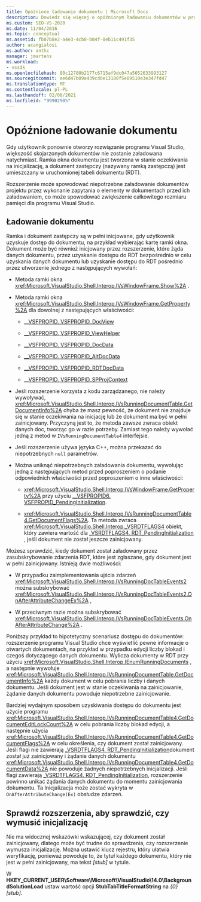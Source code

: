 ```yaml
---
title: Opóźnione ładowanie dokumentu | Microsoft Docs
description: Dowiedz się więcej o opóźnionym ładowaniu dokumentów w programie Visual Studio oraz jak Koduj rozszerzenia, aby nie wykonywać zapytania o elementy w dokumencie przed jego załadowaniem.
ms.custom: SEO-VS-2020
ms.date: 11/04/2016
ms.topic: conceptual
ms.assetid: fb07b8e2-a4e3-4cb0-b04f-8eb11c491f35
author: acangialosi
ms.author: anthc
manager: jmartens
ms.workload:
- vssdk
ms.openlocfilehash: 80c12780b2177c6715af9dc047a5652633993127
ms.sourcegitcommit: ae6d47b09a439cd0e13180f5e89510e3e347fd47
ms.translationtype: MT
ms.contentlocale: pl-PL
ms.lasthandoff: 02/08/2021
ms.locfileid: "99902905"
---
```

# <a name="delayed-document-loading"></a>Opóźnione ładowanie dokumentu

Gdy użytkownik ponownie otworzy rozwiązanie programu Visual Studio, większość skojarzonych dokumentów nie zostanie załadowana natychmiast. Ramka okna dokumentu jest tworzona w stanie oczekiwania na inicjalizację, a dokument zastępczy (nazywany ramką zastępczą) jest umieszczany w uruchomionej tabeli dokumentu (RDT).

Rozszerzenie może spowodować niepotrzebne załadowanie dokumentów projektu przez wykonanie zapytania o elementy w dokumentach przed ich załadowaniem, co może spowodować zwiększenie całkowitego rozmiaru pamięci dla programu Visual Studio.

## <a name="document-loading"></a>Ładowanie dokumentu

Ramka i dokument zastępczy są w pełni inicjowane, gdy użytkownik uzyskuje dostęp do dokumentu, na przykład wybierając kartę ramki okna. Dokument może być również inicjowany przez rozszerzenie, które żąda danych dokumentu, przez uzyskanie dostępu do RDT bezpośrednio w celu uzyskania danych dokumentu lub uzyskanie dostępu do RDT pośrednio przez utworzenie jednego z następujących wywołań:

- Metoda ramki okna <xref:Microsoft.VisualStudio.Shell.Interop.IVsWindowFrame.Show%2A> .

- Metoda ramki okna <xref:Microsoft.VisualStudio.Shell.Interop.IVsWindowFrame.GetProperty%2A> dla dowolnej z następujących właściwości:

  - [__VSFPROPID. VSFPROPID_DocView](<xref:Microsoft.VisualStudio.Shell.Interop.__VSFPROPID.VSFPROPID_DocView>)

  - [__VSFPROPID. VSFPROPID_ViewHelper](<xref:Microsoft.VisualStudio.Shell.Interop.__VSFPROPID.VSFPROPID_ViewHelper>)

  - [__VSFPROPID. VSFPROPID_DocData](<xref:Microsoft.VisualStudio.Shell.Interop.__VSFPROPID.VSFPROPID_DocData>)

  - [__VSFPROPID. VSFPROPID_AltDocData](<xref:Microsoft.VisualStudio.Shell.Interop.__VSFPROPID.VSFPROPID_AltDocData>)

  - [__VSFPROPID. VSFPROPID_RDTDocData](<xref:Microsoft.VisualStudio.Shell.Interop.__VSFPROPID.VSFPROPID_RDTDocData>)

  - [__VSFPROPID. VSFPROPID_SPProjContext](<xref:Microsoft.VisualStudio.Shell.Interop.__VSFPROPID.VSFPROPID_SPProjContext>)

- Jeśli rozszerzenie korzysta z kodu zarządzanego, nie należy wywoływać, <xref:Microsoft.VisualStudio.Shell.Interop.IVsRunningDocumentTable.GetDocumentInfo%2A> chyba że masz pewność, że dokument nie znajduje się w stanie oczekiwania na inicjację lub że dokument ma być w pełni zainicjowany. Przyczyną jest to, że metoda zawsze zwraca obiekt danych doc, tworząc go w razie potrzeby. Zamiast tego należy wywołać jedną z metod w `IVsRunningDocumentTable4` interfejsie.

- Jeśli rozszerzenie używa języka C++, można przekazać do niepotrzebnych `null` parametrów.

- Można uniknąć niepotrzebnych załadowania dokumentu, wywołując jedną z następujących metod przed poproszeniem o podanie odpowiednich właściwości przed poproszeniem o inne właściwości:

  - <xref:Microsoft.VisualStudio.Shell.Interop.IVsWindowFrame.GetProperty%2A> przy użyciu [__VSFPROPID6. VSFPROPID_PendingInitialization](<xref:Microsoft.VisualStudio.Shell.Interop.__VSFPROPID6.VSFPROPID_PendingInitialization>).

  - <xref:Microsoft.VisualStudio.Shell.Interop.IVsRunningDocumentTable4.GetDocumentFlags%2A>. Ta metoda zwraca <xref:Microsoft.VisualStudio.Shell.Interop._VSRDTFLAGS4> obiekt, który zawiera wartość dla [_VSRDTFLAGS4. RDT_PendingInitialization](<xref:Microsoft.VisualStudio.Shell.Interop._VSRDTFLAGS4.RDT_PendingInitialization>) , jeśli dokument nie został jeszcze zainicjowany.

Możesz sprawdzić, kiedy dokument został załadowany przez zasubskrybowanie zdarzenia RDT, które jest zgłaszane, gdy dokument jest w pełni zainicjowany. Istnieją dwie możliwości:

- W przypadku zaimplementowania ujścia zdarzeń <xref:Microsoft.VisualStudio.Shell.Interop.IVsRunningDocTableEvents2> można subskrybować <xref:Microsoft.VisualStudio.Shell.Interop.IVsRunningDocTableEvents2.OnAfterAttributeChangeEx%2A> ,

- W przeciwnym razie można subskrybować <xref:Microsoft.VisualStudio.Shell.Interop.IVsRunningDocTableEvents.OnAfterAttributeChange%2A> .

Poniższy przykład to hipotetyczny scenariusz dostępu do dokumentów: rozszerzenie programu Visual Studio chce wyświetlić pewne informacje o otwartych dokumentach, na przykład w przypadku edycji liczby blokad i czegoś dotyczącego danych dokumentu. Wylicza dokumenty w RDT przy użyciu <xref:Microsoft.VisualStudio.Shell.Interop.IEnumRunningDocuments> , a następnie wywołuje <xref:Microsoft.VisualStudio.Shell.Interop.IVsRunningDocumentTable.GetDocumentInfo%2A> każdy dokument w celu pobrania liczby i danych dokumentu. Jeśli dokument jest w stanie oczekiwania na zainicjowanie, żądanie danych dokumentu powoduje niepotrzebne zainicjowanie.

Bardziej wydajnym sposobem uzyskiwania dostępu do dokumentu jest użycie programu <xref:Microsoft.VisualStudio.Shell.Interop.IVsRunningDocumentTable4.GetDocumentEditLockCount%2A> w celu pobrania liczby blokad edycji, a następnie użycia <xref:Microsoft.VisualStudio.Shell.Interop.IVsRunningDocumentTable4.GetDocumentFlags%2A> w celu określenia, czy dokument został zainicjowany. Jeśli flagi nie zawierają [_VSRDTFLAGS4. RDT_PendingInitialization](<xref:Microsoft.VisualStudio.Shell.Interop._VSRDTFLAGS4.RDT_PendingInitialization>)dokument został już zainicjowany i żądanie danych dokumentu <xref:Microsoft.VisualStudio.Shell.Interop.IVsRunningDocumentTable4.GetDocumentData%2A> nie powoduje żadnych niepotrzebnych inicjalizacji. Jeśli flagi zawierają [_VSRDTFLAGS4. RDT_PendingInitialization](<xref:Microsoft.VisualStudio.Shell.Interop._VSRDTFLAGS4.RDT_PendingInitialization>), rozszerzenie powinno unikać żądania danych dokumentu do momentu zainicjowania dokumentu. Ta Inicjalizacja może zostać wykryta w `OnAfterAttributeChange(Ex)` obsłudze zdarzeń.

## <a name="test-extensions-to-see-if-they-force-initialization"></a>Sprawdź rozszerzenia, aby sprawdzić, czy wymusić inicjalizację

Nie ma widocznej wskazówki wskazującej, czy dokument został zainicjowany, dlatego może być trudne do sprawdzenia, czy rozszerzenie wymusza inicjalizację. Można ustawić klucz rejestru, który ułatwia weryfikację, ponieważ powoduje to, że tytuł każdego dokumentu, który nie jest w pełni zainicjowany, ma tekst *[stub]* w tytule.

W **HKEY_CURRENT_USER\Software\Microsoft\VisualStudio\14.0\BackgroundSolutionLoad** ustaw wartość opcji **StubTabTitleFormatString** na *{0} [stub]*.
